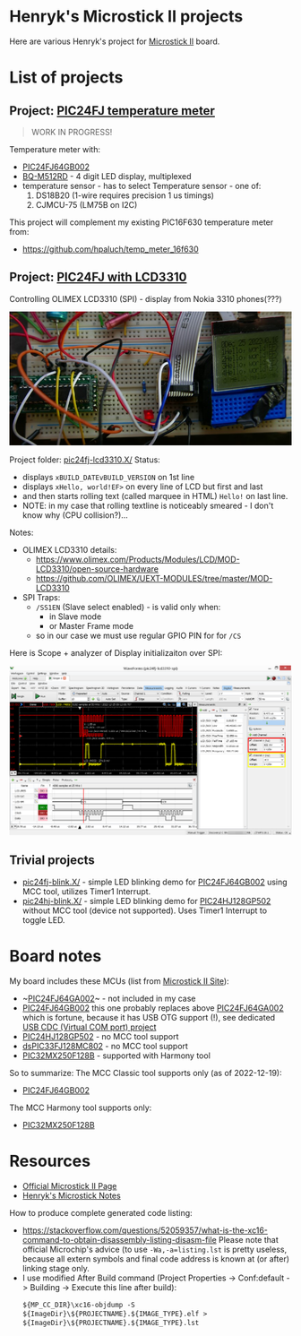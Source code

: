 # Henryk's Microstick II projects

Here are various Henryk's project for [Microstick II][Microstick II] 
board.

# List of projects

## Project: [PIC24FJ temperature meter](pic24fj-temp.X/)

> WORK IN PROGRESS!

Temperature meter with:
* [PIC24FJ64GB002][PIC24FJ64GB002]
* [BQ-M512RD][BQ-M512RD] - 4 digit LED display, multiplexed
* temperature sensor - has to select Temperature sensor - one of:
  1. DS18B20 (1-wire requires precision 1 us timings)
  1. CJMCU-75 (LM75B on I2C)

This project will complement my existing PIC16F630 temperature meter from:
- https://github.com/hpaluch/temp_meter_16f630

## Project: [PIC24FJ with LCD3310](pic24fj-lcd3310.X/)

Controlling OLIMEX LCD3310 (SPI) - display from Nokia 3310 phones(???)

![PIC24FJ with Olimex LCD 3310](https://raw.githubusercontent.com/hpaluch/microstick2-projects/master/pic24fj-lcd3310.X/assets/pic24fj-lcd3310-image.jpg)

Project folder: [pic24fj-lcd3310.X/](pic24fj-lcd3310.X/)
Status:
- displays `xBUILD_DATEvBUILD_VERSION` on 1st line
- displays `xHello, world!EF>` on every line of LCD but first and last
- and then starts rolling text (called marquee in HTML) `Hello!` on last line.
- NOTE: in my case that rolling textline is noticeably smeared - I don't know why (CPU collision?)...

Notes:
- OLIMEX LCD3310 details:
  - https://www.olimex.com/Products/Modules/LCD/MOD-LCD3310/open-source-hardware
  - https://github.com/OLIMEX/UEXT-MODULES/tree/master/MOD-LCD3310
- SPI Traps:
  - `/SS1EN` (Slave select enabled) - is valid only when:
    - in Slave mode
    - or Master Frame mode
  - so in our case we must use regular GPIO PIN for for `/CS`

Here is Scope + analyzer of Display initializaiton over SPI:

![PIC24FJ LCD3310 SPI Init](https://raw.githubusercontent.com/hpaluch/microstick2-projects/master/pic24fj-lcd3310.X/assets/ad2-lcd3310-init.png)

## Trivial projects

* [pic24fj-blink.X/](pic24fj-blink.X/) - simple LED blinking demo
  for [PIC24FJ64GB002][PIC24FJ64GB002]  using MCC tool, utilizes
  Timer1 Interrupt.
* [pic24hj-blink.X/](pic24hj-blink.X/) - simple LED blinking demo
  for [PIC24HJ128GP502][PIC24HJ128GP502] without MCC tool (device not supported). 
  Uses Timer1 Interrupt to toggle LED.

# Board notes

My board includes these MCUs (list from [Microstick II Site][Microstick II]):

* ~[PIC24FJ64GA002][PIC24FJ64GA002]~ - not included in my case
* [PIC24FJ64GB002][PIC24FJ64GB002] this
  one probably replaces above [PIC24FJ64GA002][PIC24FJ64GA002]
  which is fortune, because it has USB OTG support (!),
  see dedicated [USB CDC (Virtual COM port) project](https://github.com/hpaluch/pic24fj-usb-cdc-mcc.X)
* [PIC24HJ128GP502][PIC24HJ128GP502] - no MCC tool support
* [dsPIC33FJ128MC802][dsPIC33FJ128MC802] - no MCC tool support
* [PIC32MX250F128B][PIC32MX250F128B] - supported with Harmony tool

So to summarize:
The MCC Classic tool supports only (as of 2022-12-19):
* [PIC24FJ64GB002][PIC24FJ64GB002]

The MCC Harmony tool supports only:
* [PIC32MX250F128B][PIC32MX250F128B]

# Resources

* [Official Microstick II Page][Microstick II]
* [Henryk's Microstick Notes](https://github.com/hpaluch/hpaluch.github.io/wiki/Microstick-II-board-notes)

How to produce complete generated code listing:
- https://stackoverflow.com/questions/52059357/what-is-the-xc16-command-to-obtain-disassembly-listing-disasm-file
Please note that official Microchip's advice (to use `-Wa,-a=listing.lst` is pretty useless, because
all extern symbols and final code address is known at (or after) linking stage only.
- I use modified After Build command (Project Properties -> Conf:default -> Building -> Execute this line after build):
  ```
  ${MP_CC_DIR}\xc16-objdump -S ${ImageDir}\${PROJECTNAME}.${IMAGE_TYPE}.elf > ${ImageDir}\${PROJECTNAME}.${IMAGE_TYPE}.lst
  ```

[Microstick II]: https://www.microchip.com/DevelopmentTools/ProductDetails/dm330013-2
[Microstick_demo_v2013_06_26]: https://ww1.microchip.com/downloads/aemDocuments/documents/OTH/ProductDocuments/CodeExamples/microstick_demo_v2013_06_26.zip
[PIC24FJ64GA002]: https://www.microchip.com/en-us/product/PIC24FJ64GA002
[PIC24FJ64GB002]: https://www.microchip.com/en-us/product/PIC24FJ64GB002
[PIC24HJ128GP502]: https://www.microchip.com/en-us/product/PIC24HJ128GP502
[dsPIC33FJ128MC802]: https://www.microchip.com/en-us/product/dsPIC33FJ128MC802
[PIC32MX250F128B]: https://www.microchip.com/en-us/product/PIC32MX250F128B
[BQ-M512RD]: https://www.americanbrightled.com/pdffiles/led-components/led-displays/BQ-M512RD.pdf
